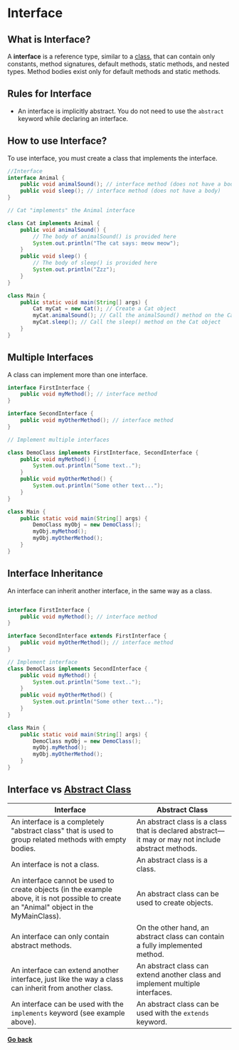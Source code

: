 # Interface

## What is Interface?

A **interface** is a reference type, similar to a [class](Class.md#class), that can contain only constants, method signatures, default methods, static methods, and nested types. Method bodies exist only for default methods and static methods.

## Rules for Interface

- An interface is implicitly abstract. You do not need to use the `abstract` keyword while declaring an interface.


## How to use Interface?

To use interface, you must create a class that implements the interface.

```java
//Interface
interface Animal {
    public void animalSound(); // interface method (does not have a body)
    public void sleep(); // interface method (does not have a body)
}

// Cat "implements" the Animal interface

class Cat implements Animal {
    public void animalSound() {
        // The body of animalSound() is provided here
        System.out.println("The cat says: meow meow");
    }
    public void sleep() {
        // The body of sleep() is provided here
        System.out.println("Zzz");
    }
}

class Main {
    public static void main(String[] args) {
        Cat myCat = new Cat(); // Create a Cat object
        myCat.animalSound(); // Call the animalSound() method on the Cat object
        myCat.sleep(); // Call the sleep() method on the Cat object
    }
}
```

## Multiple Interfaces

A class can implement more than one interface.

```java
interface FirstInterface {
    public void myMethod(); // interface method
}

interface SecondInterface {
    public void myOtherMethod(); // interface method
}

// Implement multiple interfaces

class DemoClass implements FirstInterface, SecondInterface {
    public void myMethod() {
        System.out.println("Some text..");
    }
    public void myOtherMethod() {
        System.out.println("Some other text...");
    }
}

class Main {
    public static void main(String[] args) {
        DemoClass myObj = new DemoClass();
        myObj.myMethod();
        myObj.myOtherMethod();
    }
}
```

## Interface Inheritance

An interface can inherit another interface, in the same way as a class.

```java

interface FirstInterface {
    public void myMethod(); // interface method
}

interface SecondInterface extends FirstInterface {
    public void myOtherMethod(); // interface method
}

// Implement interface
class DemoClass implements SecondInterface {
    public void myMethod() {
        System.out.println("Some text..");
    }
    public void myOtherMethod() {
        System.out.println("Some other text...");
    }
}

class Main {
    public static void main(String[] args) {
        DemoClass myObj = new DemoClass();
        myObj.myMethod();
        myObj.myOtherMethod();
    }
}
```

## Interface vs [Abstract Class](Abstraction.md#abstraction)

| Interface                                                                                                                                 | Abstract Class                                                                                     |
| ----------------------------------------------------------------------------------------------------------------------------------------- | -------------------------------------------------------------------------------------------------- |
| An interface is a completely "abstract class" that is used to group related methods with empty bodies.                                    | An abstract class is a class that is declared abstract—it may or may not include abstract methods. |
| An interface is not a class.                                                                                                              | An abstract class is a class.                                                                      |
| An interface cannot be used to create objects (in the example above, it is not possible to create an "Animal" object in the MyMainClass). | An abstract class can be used to create objects.                                                   |
| An interface can only contain abstract methods.                                                                                           | On the other hand, an abstract class can contain a fully implemented method.                       |
| An interface can extend another interface, just like the way a class can inherit from another class.                                      | An abstract class can extend another class and implement multiple interfaces.                      |
| An interface can be used with the `implements` keyword (see example above).                                                               | An abstract class can be used with the `extends` keyword.                                          |

[**Go back**](README.md#oop)
